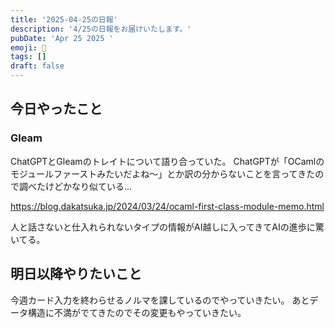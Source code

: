 ```yaml
---
title: '2025-04-25の日報'
description: '4/25の日報をお届けいたします。'
pubDate: 'Apr 25 2025 '
emoji: 🦊
tags: []
draft: false
---
```


## 今日やったこと

### Gleam

ChatGPTとGleamのトレイトについて語り合っていた。
ChatGPTが「OCamlのモジュールファーストみたいだよね〜」とか訳の分からないことを言ってきたので調べたけどかなり似ている...

https://blog.dakatsuka.jp/2024/03/24/ocaml-first-class-module-memo.html

人と話さないと仕入れられないタイプの情報がAI越しに入ってきてAIの進歩に驚いてる。

## 明日以降やりたいこと

今週カード入力を終わらせるノルマを課しているのでやっていきたい。
あとデータ構造に不満がでてきたのでその変更もやっていきたい。
